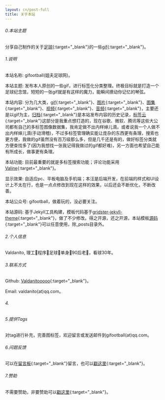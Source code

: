 ```yaml
---
layout: cn/post-full
title: 关于本站
---
```


###### 0.本站主题

  分享自己制作的关于[足球](https://zh.wikipedia.org/wiki/%E8%B6%B3%E7%90%83){:target="_blank"}的一些[gif](https://zh.wikipedia.org/wiki/GIF){:target="_blank"}。

###### 1.说明

  本站名称: gifootball(姐夫足球网)。  

  本站主题: 发布本人原创的一些gif，进行标签化分类整理。终极目标就是打造一个足球纪念馆，短短的一张gif就是有这样的魔力，能瞬间撩动你记忆的琴弦。  

  本站内容: 分为几大类，[gif](/Gif){:target="_blank"}、[图片](/Image){:target="_blank"}、[图集](/Gallery){:target="_blank"}、[视频](/Video){:target="_blank"}、[音频](/Audio){:target="_blank"}，主要还是以gif为主，[归档](/Archive){:target="_blank"}是本站发布内容的历史记录，[标签云](/Tags){:target="_blank"}这部分是我重点想打造的，现在谷歌、微软、腾讯等这些大公司都有自己的多标签图像数据集，我肯定做不出内样婶儿滴，或者说我一个人做不出内样婶儿滴(手动滑稽)，不过多标签管理确实能让庞杂的东西更有条理，搜索也更方便，我做的gif虽然没有百万级那么多，但是几千还是有的，做好标签分类就方便查找多了(因为我想找一张我记得我做过的gif都好难)，另一方面也希望自己能有所成长，做事更有条理。

  本站功能: 目前最重要的就是多标签搜索功能；评论功能采用[Valine](https://valine.js.org/){:target="_blank"}。
  
  显示效果: 自适应pc、平板电脑及手机端；本汪是后端开发，在前端的样式和UI设计上不太在行，也是一点点修改到现在这样的效果，以后还会不断优化，不断改善。
  
  本站公众号: gifootball，做着玩的，没必要关注。

  本站源码: 基于Jekyll工具构建，模板代码基于[gridster-jekyll-theme](https://github.com/DigitalMindCH/gridster-jekyll-theme){:target="_blank"}，做了不少修改。得之开源，还之开源，本站模板[源码](https://zh.wikipedia.org/wiki/%E8%B6%B3%E7%90%83){:target="_blank"}可以任意使用，除_posts目录外。

###### 2.个人信息

  Valdanito, 理工🐶程序🐶足球🐶单身🐶90后老🐶，看球30年。

###### 3.联系方式

  Github: [Valdanitooooo](https://github.com/Valdanitooooo){:target="_blank"}。

  Email: valdanito(at)qq.com。

###### 4.

###### 5.提供Tags

  对tag进行补充，完善图标签，欢迎留言或发送邮件到gifootball(at)qq.com。

###### 6.问题反馈

  可以在[留言板](/yousay){:target="_blank"}留言，也可以[戳这里](https://support.qq.com/product/40428){:target="_blank"}。

###### 7.赞助

  不需要赞助，非要赞助可以[戳这里](https://www.unicef.org/zh){:target="_blank"}。